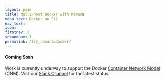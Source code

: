 ```yaml
---
layout: page
title: Multi-host Docker with Romana 
menu_text: Docker on EC2
nav_text: 
icon:
firstnav: 2
secondnav: 3
permalink: /try_romana/docker/
---
```



#### Coming Soon

Work is currently underway to support the Docker [Container Network Model]( https://github.com/docker/libnetwork/blob/master/docs/design.md) (CNM). Visit our [Slack Channel](http://romana.slack.com) for the latest status.
